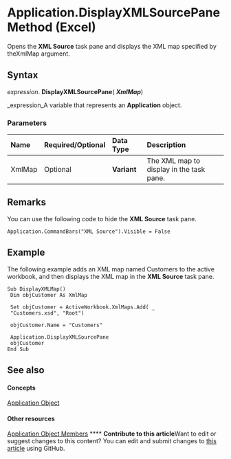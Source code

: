 
# Application.DisplayXMLSourcePane Method (Excel)

Opens the  **XML Source** task pane and displays the XML map specified by theXmlMap argument.


## Syntax

 _expression_. **DisplayXMLSourcePane**( **_XmlMap_**)

 _expression_A variable that represents an  **Application** object.


### Parameters



|**Name**|**Required/Optional**|**Data Type**|**Description**|
|:-----|:-----|:-----|:-----|
|XmlMap|Optional| **Variant**|The XML map to display in the task pane.|

## Remarks

You can use the following code to hide the  **XML Source** task pane.


```
Application.CommandBars("XML Source").Visible = False
```


## Example

The following example adds an XML map named Customers to the active workbook, and then displays the XML map in the  **XML Source** task pane.


```
Sub DisplayXMLMap() 
 Dim objCustomer As XmlMap 
 
 Set objCustomer = ActiveWorkbook.XmlMaps.Add( _ 
 "Customers.xsd", "Root") 
 
 objCustomer.Name = "Customers" 
 
 Application.DisplayXMLSourcePane 
 objCustomer 
End Sub
```


## See also


#### Concepts


 [Application Object](19b73597-5cf9-4f56-8227-b5211f657f6f.md)
#### Other resources


 [Application Object Members](4cb9ca42-8d07-cc9c-2d80-4eb9a5921e1e.md)
****   **Contribute to this article**Want to edit or suggest changes to this content? You can edit and submit changes to  [this article](https://github.com/jhershey00/VBA_Excel_Test/OpenXMLCon/articles/1dea98ac-8d36-4745-cb6a-9a607e863ff2.md) using GitHub.

